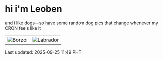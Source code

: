 # hi i'm Leoben

and i like dogs—so have some random dog pics that change whenever my CRON feels like it

|  |  |
|--------|----------|
| ![Borzoi](https://random-dog-vercel.vercel.app/api/random-borzoi?v=1758772199) | ![Labrador](https://random-dog-vercel.vercel.app/api/random-labrador?v=1758772199) |

Last updated: 2025-09-25 11:49 PHT
